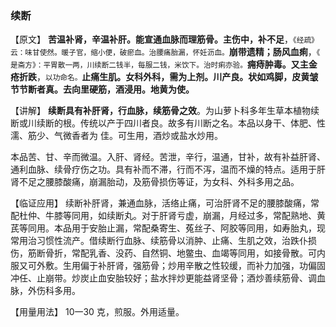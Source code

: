 ### 续断

【原文】 **苦温补肾，辛温补肝。能宣通血脉而理筋骨。主伤中，补不足**，<small>《经疏》云：味甘使然。暖子官，缩小便，破瘀血。治腰痛胎漏，怀妊沥血。</small>**崩带遗精；肠风血痢**，<small>《 是斋方》：平胃散一两，川续断二钱半，每服二钱，米饮下。治时痢亦验。</small>**痈痔肿毒。又主金疮折跌**，<small>以功命名。</small>**止痛生肌。女科外科，需为上剂。川产良。状如鸡脚，皮黄皱节节断者真。去向里硬筋，酒浸用。地黄为使。**

【讲解】    **续断具有补肝肾，行血脉，续筋骨之效**。为山萝卜科多年生草本植物续断或川续断的根。传统以产于四川者良。故多有川断之名。本品以身干、体肥、性濡、筋少、气微香者为 佳。可生用，酒炒或盐水炒用。

本品苦、甘、辛而微温。入肝、肾经。苦泄，辛行，温通，甘补，故有补益肝肾、通利血脉、续骨疗伤之功。具有补而不滞，行而不泻，温而不燥的特点。适用于肝肾不足之腰膝酸痛，崩漏胎动，及筋骨损伤等证，为女科、外科多用之品。

【临证应用】    续断补肝肾，兼通血脉，活络止痛，可治肝肾不足的腰膝酸痛，常配杜仲、牛膝等同用，如续断丸。对于肝肾亏虚，崩漏，月经过多，常配熟地、黄芪等同用。本品用于安胎止漏，常配桑寄生、菟丝子、阿胶等同用，如寿胎丸，现常用治习惯性流产。借续断行血脉、续筋骨以消肿、止痛、生肌之效，治跌仆损伤，筋断骨折，常配乳香、没药、自然铜、地鳖虫、血竭等同用，如接骨散。可内服又可外敷。生用偏于补肝肾，强筋骨；炒用辛散之性较缓，而补力加强，功偏固冲任、止崩带。炒炭止血安胎较好；盐水拌炒更能益肾坚骨；酒炒善续筋骨、调血脉，外伤科多用。

【用量用法】  10一30 克，煎服。外用适量。
